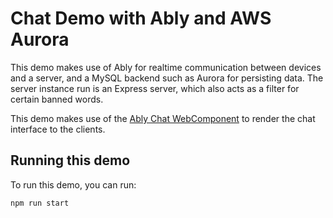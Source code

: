 # Chat Demo with Ably and AWS Aurora

This demo makes use of Ably for realtime communication between devices and a server, and a MySQL backend such as Aurora for persisting data. The server instance run is an Express server, which also acts as a filter for certain banned words. 

This demo makes use of the [Ably Chat WebComponent](https://github.com/ably-labs/ably-chat-component) to render the chat interface to the clients.

## Running this demo

To run this demo, you can run:

```sh
npm run start
```
